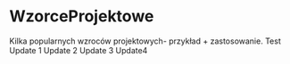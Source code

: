 # WzorceProjektowe
Kilka popularnych wzroców projektowych- przykład + zastosowanie.
Test
Update 1
Update 2
Update 3
Update4
